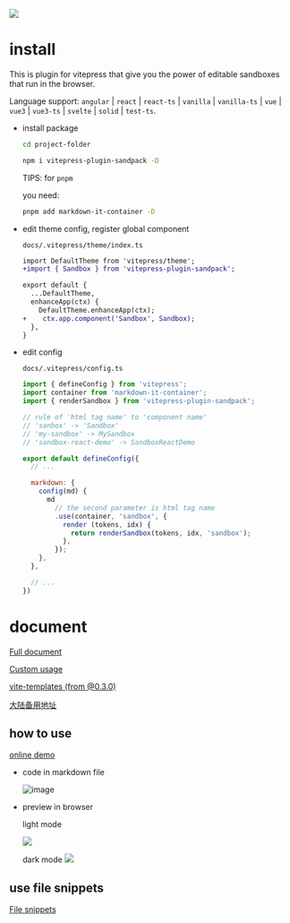 ![](https://ik.imagekit.io/jerrywu001/sandpack.png)

# install

This is plugin for vitepress that give you the power of editable sandboxes that run in the browser.

Language support: `angular` | `react` | `react-ts` | `vanilla` | `vanilla-ts` | `vue` | `vue3` | `vue3-ts` | `svelte` | `solid` | `test-ts`.


- install package

  ```bash
  cd project-folder

  npm i vitepress-plugin-sandpack -D
  ```

  TIPS: for `pnpm`

  you need:

  ```bash
  pnpm add markdown-it-container -D
  ```

- edit theme config, register global component

  `docs/.vitepress/theme/index.ts`

  ```diff
  import DefaultTheme from 'vitepress/theme';
  +import { Sandbox } from 'vitepress-plugin-sandpack';

  export default {
    ...DefaultTheme,
    enhanceApp(ctx) {
      DefaultTheme.enhanceApp(ctx);
  +    ctx.app.component('Sandbox', Sandbox);
    },
  }

  ```

- edit config

  `docs/.vitepress/config.ts`

  ```js
  import { defineConfig } from 'vitepress';
  import container from 'markdown-it-container';
  import { renderSandbox } from 'vitepress-plugin-sandpack';

  // rule of 'html tag name' to 'component name'
  // 'sanbox' -> 'Sandbox'
  // 'my-sandbox' -> MySandbox
  // 'sandbox-react-demo' -> SandboxReactDemo

  export default defineConfig({
    // ...

    markdown: {
      config(md) {
        md
          // the second parameter is html tag name
          .use(container, 'sandbox', {
            render (tokens, idx) {
              return renderSandbox(tokens, idx, 'sandbox');
            },
          });
      },
    },

    // ...
  })
  ```

# document

[Full document](https://vitepress-sandbox.js-bridge.com)

[Custom usage](https://vitepress-sandbox.js-bridge.com/custom-usage/custom.html)

[vite-templates (from @0.3.0)](https://vitepress-sandbox.js-bridge.com/vite-templates/vite-vue-ts.html)

[大陆备用地址](https://vitepress-sandbox.netlify.app)

## how to use

[online demo](https://stackblitz.com/edit/vitejs-vite-79ocfq)

- code in markdown file

  ![image](https://ik.imagekit.io/jerrywu001/sandbox-code.png)

- preview in browser

  light mode

  ![](https://ik.imagekit.io/jerrywu001/sandbox-demo1.png)

  dark mode
  ![](https://ik.imagekit.io/jerrywu001/sandbox-demo2.png)

## use file snippets

[File snippets](https://vitepress-sandbox.js-bridge.com/basic-usage/snippets.html)
